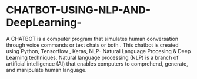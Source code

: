 # CHATBOT-USING-NLP-AND-DeepLearning-
A CHATBOT is a computer program that simulates human conversation through voice commands or text chats or both .
This chatbot is created using Python, Tensorflow , Keras, NLP- Natural Language Procesing & Deep Learning techniques.
Natural language processing (NLP) is a branch of artificial intelligence (AI) that enables computers to comprehend, generate, and manipulate human language.
